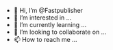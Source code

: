 - 👋 Hi, I’m @Fastpublisher
- 👀 I’m interested in ...
- 🌱 I’m currently learning ...
- 💞️ I’m looking to collaborate on ...
- 📫 How to reach me ...

<!---
Fastpublisher/Fastpublisher is a ✨ special ✨ repository because its `README.md` (this file) appears on your GitHub profile.
You can click the Preview link to take a look at your changes.
--->
